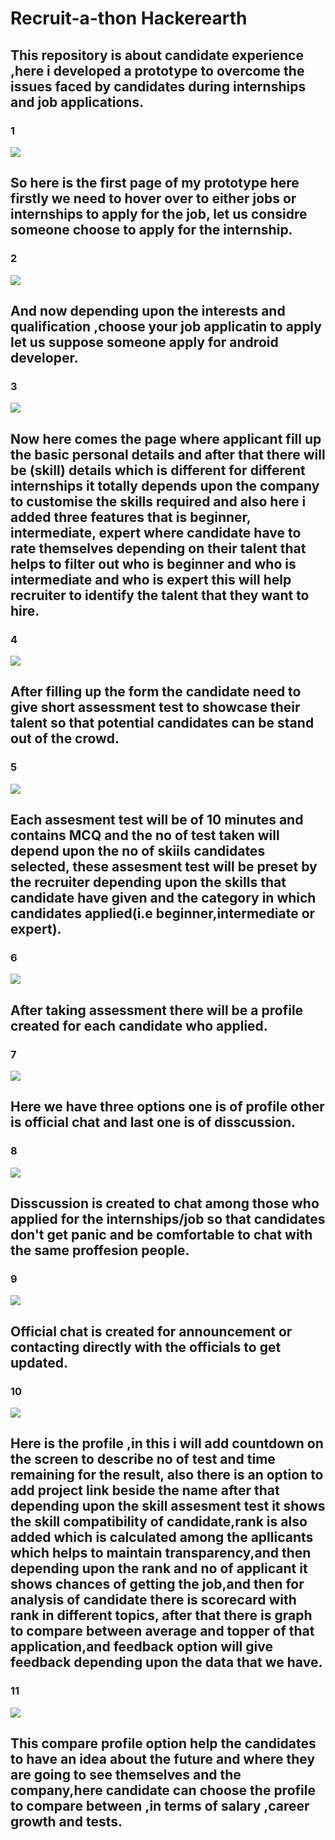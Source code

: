 # Recruit-a-thon Hackerearth
## This repository is about candidate experience ,here i developed a prototype to overcome the issues faced by candidates during internships and job applications.


### 1
![](https://github.com/pratyush6717/recruitathon/blob/master/images/WhatsApp%20Image%202020-08-14%20at%201.51.31%20PM.jpeg)



## So here is the first page of my prototype here firstly we need to hover over to either jobs or internships to apply for the job, let us considre someone choose to apply for the internship.
### 2
![](https://github.com/pratyush6717/recruitathon/blob/master/images/WhatsApp%20Image%202020-08-14%20at%201.51.55%20PM.jpeg)


## And now depending upon the interests and qualification ,choose your job applicatin to apply let us suppose someone apply for android developer.
### 3
![](https://github.com/pratyush6717/recruitathon/blob/master/images/WhatsApp%20Image%202020-08-14%20at%201.53.03%20PM.jpeg)

## Now here comes the page where applicant fill up the basic personal details and after that there will be (skill) details which is different for different internships it totally depends upon the company to customise the skills required and also here i added three features that is beginner, intermediate, expert where candidate have to rate themselves depending on their talent that helps to filter out who is beginner and who is  intermediate and who is expert this will help recruiter to identify the talent that they want to hire. 

### 4
![](https://github.com/pratyush6717/recruitathon/blob/master/images/WhatsApp%20Image%202020-08-14%20at%201.53.52%20PM.jpeg)

## After filling up the form the candidate need to give short assessment test to showcase their talent so that potential candidates can be stand out of the crowd.

### 5
![](https://github.com/pratyush6717/recruitathon/blob/master/images/WhatsApp%20Image%202020-08-14%20at%201.54.10%20PM.jpeg)

## Each assesment test will be of 10 minutes and contains MCQ and the no of test taken will depend upon the no of skiils candidates selected, these assesment test will be preset by the recruiter depending upon the skills that candidate have given and the category in which candidates applied(i.e beginner,intermediate or expert).

### 6
![](https://github.com/pratyush6717/recruitathon/blob/master/images/WhatsApp%20Image%202020-08-14%20at%201.54.26%20PM.jpeg)

## After taking assessment there will be a profile created for each candidate who applied.

### 7
![](https://github.com/pratyush6717/recruitathon/blob/master/images/WhatsApp%20Image%202020-08-14%20at%201.54.43%20PM.jpeg)

## Here we have three options one is of profile other is official chat and last one is of disscussion.

### 8
![](https://github.com/pratyush6717/recruitathon/blob/master/images/WhatsApp%20Image%202020-08-14%20at%201.55.24%20PM.jpeg)
 ## Disscussion is created to chat among those who applied for the internships/job so that candidates don't get panic and be comfortable to chat with the same proffesion people.
 
 ### 9
 ![](https://github.com/pratyush6717/recruitathon/blob/master/images/WhatsApp%20Image%202020-08-14%20at%201.55.03%20PM.jpeg)
 
## Official chat is created for announcement or contacting directly with the officials to get updated.

### 10
![](https://github.com/pratyush6717/recruitathon/blob/master/images/WhatsApp%20Image%202020-08-14%20at%204.00.09%20PM.jpeg)
## Here is the profile ,in this i will add countdown on the screen to describe no of test and time remaining for the result, also there is an option to add project link beside the name after that depending upon the skill assesment test it shows the skill compatibility of candidate,rank is also added which is calculated among the apllicants which helps to maintain transparency,and then depending upon the rank and no of applicant it shows chances of getting the job,and then for analysis of candidate there is scorecard with rank in different topics, after that there is graph to compare between average and topper of that application,and feedback option will give feedback depending upon the data that we have.

### 11
![](https://github.com/pratyush6717/recruitathon/blob/master/images/WhatsApp%20Image%202020-08-14%20at%204.00.26%20PM.jpeg)
 ## This compare profile option help the candidates to have an idea about the future and where they are going to see themselves and the company,here candidate can choose the profile to compare between ,in terms of salary ,career growth and tests.
